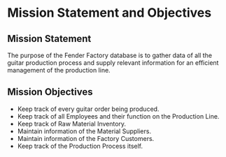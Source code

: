 # Mission Statement and Objectives

## Mission Statement

The purpose of the Fender Factory database is to gather data of all the guitar production process and supply relevant information for an efficient management of the production line.

## Mission Objectives

- Keep track of every guitar order being produced.
- Keep track of all Employees and their function on the Production Line.
- Keep track of Raw Material Inventory.
- Maintain information of the Material Suppliers.
- Maintain information of the Factory Customers.
- Keep track of the Production Process itself.
